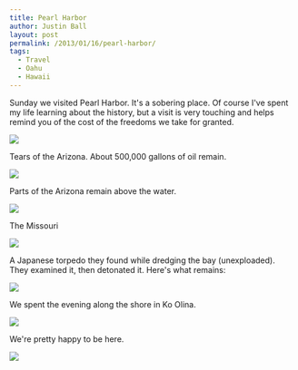 ```yaml
---
title: Pearl Harbor
author: Justin Ball
layout: post
permalink: /2013/01/16/pearl-harbor/
tags:
  - Travel
  - Oahu
  - Hawaii
---
```


<p>Sunday we visited Pearl Harbor. It's a sobering place. Of course I've spent my life learning about the history, but a visit is very touching and helps remind you of the cost of the freedoms we take for granted.</p>
<img class="scale-image" src="/images/posts/2013/01/IMG_6188.jpg" />

<p>Tears of the Arizona. About 500,000 gallons of oil remain.</p>
<img class="scale-image" src="/images/posts/2013/01/IMG_62031.jpg" />

<p>Parts of the Arizona remain above the water.</p>
<img class="scale-image" src="/images/posts/2013/01/IMG_6202.jpg" />

<p>The Missouri</p>
<img class="scale-image" src="/images/posts/2013/01/IMG_6199.jpg" />

<p>A Japanese torpedo they found while dredging the bay (unexploaded). They examined it, then detonated it. Here's what remains:</p>
<img class="scale-image" src="/images/posts/2013/01/IMG_1644.jpg" />

<p>We spent the evening along the shore in Ko Olina.</p>
<img class="scale-image" src="/images/posts/2013/01/IMG_1653.jpg" />

<p>We're pretty happy to be here.</p>
<img class="scale-image" src="/images/posts/2013/01/IMG_1646.jpg" />